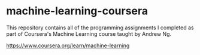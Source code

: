 # machine-learning-coursera
This repository contains all of the programming assignments I completed as part of Coursera's Machine Learning course taught by Andrew Ng. 

https://www.coursera.org/learn/machine-learning 
